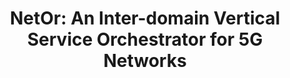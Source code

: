 ---
paper_type: Conference
title: "NetOr: An Inter-domain Vertical Service Orchestrator for 5G Networks        "
authors:  "Joao Alegria, Rafael Direito, Daniel Gomes, Daniel Corujo, Diogo Gomes"
journal_title: "2022 IEEE Conference on Network Function Virtualization and Software Defined Networks (NFV-SDN) - Mobislice Workshop"
doi: "Not Yet Available"
repository_link: "https://zenodo.org/record/7255009"
relevance: "Current 5G vertical service orchestration solutions suffer from several limitations, mainly: (i) lack of standardiza- tion, (ii) monolithic architectures, and (iii) low support for inter- domain scenarios, for instance. This paper proposes the devel- opment of a new 5G vertical service orchestration platform that solves these problems and supports intricate use cases. This new system, named NetOr, will inherit many of the abstractions and functionalities already employed while tackling the mentioned issues while providing increased maintainability, flexibility, and scalability, since a Service-Oriented Architecture was followed."
---